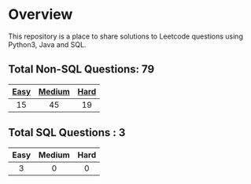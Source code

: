 # Overview

This repository is a place to share solutions to Leetcode questions using Python3, Java and SQL.


## Total Non-SQL Questions: 79

| [Easy](https://github.com/ezryn-zaharoff/leetcode-solutions/tree/master/01-easy) | [Medium](https://github.com/ezryn-zaharoff/leetcode-solutions/tree/master/02-medium) | [Hard](https://github.com/ezryn-zaharoff/leetcode-solutions/tree/master/03-hard) |
|:----:|:------:|:----:|
|  15  |   45   |  19  |


## Total SQL Questions : 3

| Easy | Medium | Hard |
|:----:|:------:|:----:|
|   3  |    0   |   0  |
